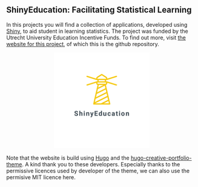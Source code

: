 ## ShinyEducation: Facilitating Statistical Learning

In this projects you will find a collection of applications, developed using [Shiny](https://shiny.posit.co/), to aid student in learning statistics. The project was funded by the Utrecht University Education Incentive Funds. To find out more, visit [the website for this project](https://utrechtuniversity.github.io/ShinyEducation/apps/), of which this is the github repository. 


<p align="center">
  <a href="https://utrechtuniversity.github.io/ShinyEducation/apps/">
    <img width="50%" height="50%" src="https://github.com/UtrechtUniversity/ShinyEducation/blob/5947a80dda36ad8fbb80ab02c302bda0eb27b11d/logos/logo_transparent.png">
  </a>
</p>

Note that the website is build using [Hugo](https://gohugo.io/) and the [hugo-creative-portfolio-theme](https://github.com/kishaningithub/hugo-creative-portfolio-theme). A kind thank you to these developers. Especially thanks to the permissive licences used by developer of the theme, we can also use the permisive MIT licence here.
